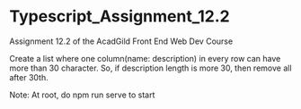 # Typescript_Assignment_12.2

Assignment 12.2 of the AcadGild Front End Web Dev Course

Create a list where one column(name: description) in every row can have more than 30 character.
So, if description length is more 30, then remove all after 30th.

Note: At root, do npm run serve to start
